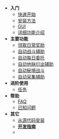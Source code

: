 <!-- docs/_sidebar.md -->

- **入门**
  - [快速开始](/zh_CN/jijiking)
  - [安装方法](/zh_CN/install)
  - [GUI](/zh_CN/gui)
  - [详细功能介绍](/zh_CN/functions_detail)
- **主要功能**
  - [领取日常奖励](/zh_CN/claim_reward)
  - [自动战斗辅助](/zh_CN/combat_assi)
  - [自动每日委托](/zh_CN/commission_assi)
  - [自动地脉衍出辅助](/zh_CN/ley_line_ourcrop)
  - [自动秘境战斗](/zh_CN/domain_assi)
  - [自动采集辅助](/zh_CN/collector_assi)
- **进阶使用**
  - [任务](/zh_CN/mission)
- **帮助**
  - [FAQ](/zh_CN/FAQ)
  - [已知问题](/zh_CN/known_issues)
- **其它**
  - [从源代码安装](/zh_CN/git_install)
  - [**开发指南**](/zh_CN/dev/)
  - </br>
